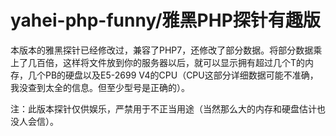# yahei-php-funny/雅黑PHP探针有趣版
本版本的雅黑探针已经修改过，兼容了PHP7，还修改了部分数据。将部分数据乘上了几百倍，这样将文件放到你的服务器以后，就可以显示拥有超过几个T的内存，几个PB的硬盘以及E5-2699 V4的CPU（CPU这部分详细数据可能不准确，我没查到太全的信息。但至少型号是正确的）。

注：此版本探针仅供娱乐，严禁用于不正当用途（当然那么大的内存和硬盘估计也没人会信）。
